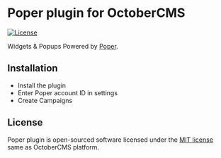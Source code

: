 # Poper plugin for OctoberCMS

[![License](https://img.shields.io/badge/license-MIT-blue.svg)](https://github.com/egerstudios/oc-userimport-plugin/blob/master/LICENSE.md)

Widgets & Popups Powered by [Poper](https://www.poper.ai/).

## Installation

- Install the plugin
- Enter Poper account ID in settings
- Create Campaigns


## License

Poper plugin is open-sourced software licensed under the [MIT license](http://opensource.org/licenses/MIT) same as OctoberCMS platform.